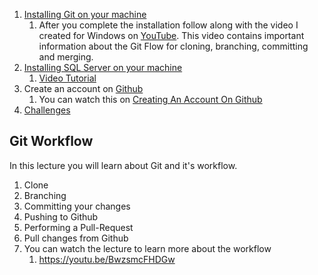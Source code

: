 1. [Installing Git on your machine](https://www.atlassian.com/git/tutorials/install-git)
   1. After you complete the installation follow along with the video I created for Windows on [YouTube](https://youtu.be/9vGEInAqHZs). This video contains important information about the Git Flow for cloning, branching, committing and merging.
1. [Installing SQL Server on your machine](https://database.guide/how-to-install-sql-server-on-a-mac/)
   1. [Video Tutorial](https://www.youtube.com/watch?v=BVNWRYPv78o)
1. Create an account on [Github](https://www.github.com)
   1. You can watch this on [Creating An Account On Github](https://youtu.be/cxDC8_cYdl4)
1. [Challenges](git_challenges.md)

## Git Workflow
In this lecture you will learn about Git and it's workflow.

1. Clone
1. Branching
1. Committing your changes
1. Pushing to Github
1. Performing a Pull-Request
1. Pull changes from Github
1. You can watch the lecture to learn more about the workflow
   1. https://youtu.be/BwzsmcFHDGw
